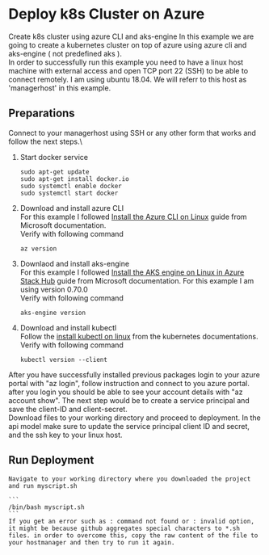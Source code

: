 # Deploy k8s Cluster on Azure
Create k8s cluster using azure CLI and aks-engine
In this example we are going to create a kubernetes cluster on top of azure using azure cli and aks-engine ( not predefined aks ).\
In order to successfully run this example you need to have a linux host machine with external access and open TCP port 22 (SSH) to be able to connect remotely. I am using ubuntu 18.04. We will referr to this host as 'managerhost' in this example.

## Preparations
Connect to your managerhost using SSH or any other form that works and follow the next steps.\
1. Start docker service
    ``` 
    sudo apt-get update 
    sudo apt-get install docker.io 
    sudo systemctl enable docker 
    sudo systemctl start docker 
    ```
2. Download and install azure CLI\
    For this example I followed [Install the Azure CLI on Linux](https://docs.microsoft.com/en-us/cli/azure/install-azure-cli-linux?pivots=apt) guide from Microsoft documentation.\
    Verify with following command
    ```
    az version
    ```

3. Downlaod and install aks-engine\
    For this example I followed [Install the AKS engine on Linux in Azure Stack Hub](https://docs.microsoft.com/en-us/azure-stack/user/azure-stack-kubernetes-aks-engine-deploy-linux?view=azs-2206) guide from Microsoft documentation. For this example I am using version 0.70.0\
    Verify with following command
    ```
    aks-engine version
    ```

4. Download and install kubectl\
    Follow the [install kubectl on linux](https://kubernetes.io/docs/tasks/tools/install-kubectl-linux/) from the kubernetes documentations.\
    Verify with following command
    ```
    kubectl version --client
    ```

After you have successfully installed previous packages login to your azure portal with "az login", follow instruction and connect to you azure portal. after you login you should be able to see your account details with "az account show". The next step would be to create a service principal and save the client-ID and client-secret.\
Download files to your working directory and proceed to deployment. In the api model make sure to update the service principal client ID and secret, and the ssh key to your linux host.

## Run Deployment
    Navigate to your working directory where you downloaded the project and run myscript.sh
    
    ```
    /bin/bash myscript.sh
    ```
    If you get an error such as : command not found or : invalid option, it might be because github aggregates special characters to *.sh files. in order to overcome this, copy the raw content of the file to your hostmanager and then try to run it again.

    
